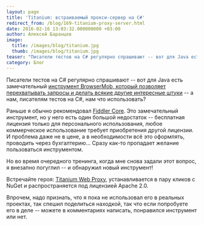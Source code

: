 ```yaml
---
layout: page
title: 'Titanium: встраиваемый прокси-сервер на C#'
redirect_from: /blog/169-titanium-proxy-server.html
date: 2016-02-16 13:03:32.000000000 +03:00
author: Алексей Баранцев
image:
  title: /images/blog/titanium.jpg
  thumb: /images/blog/titanium.jpg
teaser: "Писатели тестов на C# регулярно спрашивают -- вот для Java есть замечательный инструмент BrowserMob, который позволяет перехватывать запросы и делать всякие другие интересные штуки -- а нам, писателям тестов на C#, нам что использовать? Во время очередного тренинга, когда мне снова задали этот вопрос, я внезапно погуглил -- и обнаружил новый инструмент!"
category: Блог
---
```

<p>Писатели тестов на C# регулярно спрашивают -- вот для Java есть замечательный <a href="articles/106-selenium-i-browsermobproxy-vmeste-veselee.html">инструмент BrowserMob, который позволяет перехватывать запросы и делать всякие другие интересные штуки</a> -- а нам, писателям тестов на C#, нам что использовать?</p>
<p>Раньше я обычно рекомендовал <a href="http://www.telerik.com/fiddler/fiddlercore">Fiddler Core</a>. Это замечательный инструмент, но у него есть один большой недостаток -- бесплатная лицензия только для персонального использования, любое коммерческое использование требует приобретения другой лицензии. И проблема даже не в цене, а в необходимости всё это оформлять, проводить через бухгалтерию... Сразу как-то пропадает желание пользоваться инструментом.</p>
<p>Но во время очередного тренинга, когда мне снова задали этот вопрос, я внезапно погуглил -- и обнаружил новый инструмент!</p>
<p>Встречайте героя: <a href="https://github.com/justcoding121/Titanium-Web-Proxy">Titanium Web Proxy</a>, устанавливается в пару кликов с NuGet и распространяется под лицензией Apache 2.0.</p>
<p>Впрочем, надо признать, что я пока не использовал его в реальных проектах, так спешил поделиться находкой, так что если попробуете его в деле -- можете в комментариях написать, понравился инструмент или нет.</p>
